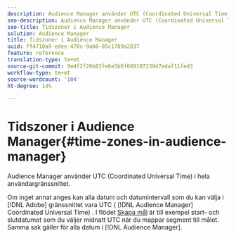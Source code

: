 ```yaml
---
description: Audience Manager använder UTC (Coordinated Universal Time) i hela användargränssnittet.
seo-description: Audience Manager använder UTC (Coordinated Universal Time) i hela användargränssnittet.
seo-title: Tidszoner i Audience Manager
solution: Audience Manager
title: Tidszoner i Audience Manager
uuid: ff4710a9-edee-470c-9ab0-85c1789a2837
feature: reference
translation-type: tm+mt
source-git-commit: 9e4f2f26b83fe6e5b6f669107239d7edaf11fed3
workflow-type: tm+mt
source-wordcount: '104'
ht-degree: 14%

---
```



# Tidszoner i Audience Manager{#time-zones-in-audience-manager}

Audience Manager använder UTC (Coordinated Universal Time) i hela användargränssnittet.

Om inget annat anges kan alla datum och datumintervall som du kan välja i [!DNL Adobe] gränssnittet vara UTC ( [!DNL Audience Manager] Coordinated Universal Time) [](https://www.timeanddate.com/worldclock/timezone/utc). I flödet [Skapa mål](../features/destinations/create-cookie-destination.md#segments-mapping) är till exempel start- och slutdatumet som du väljer midnatt UTC när du mappar segment till målet. Samma sak gäller för alla datum i [!DNL Audience Manager].

